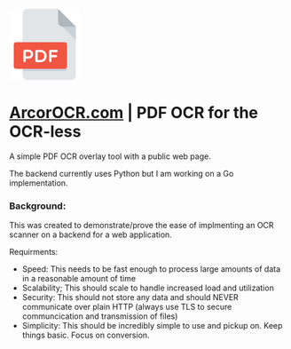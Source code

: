 ![ArcorOCR](./public/pdf_128.png)

# [ArcorOCR.com](https://ArcorOCR.com) | PDF OCR for the OCR-less

A simple PDF OCR overlay tool with a public web page. 

The backend currently uses Python but I am working on a Go implementation.

### Background:
This was created to demonstrate/prove the ease of implmenting an OCR scanner on a backend for a web application.

Requirments:
- Speed: 
   This needs to be fast enough to process large amounts of data in a reasonable amount of time
- Scalability;
   This should scale to handle increased load and utilization
- Security:
   This should not store any data and should NEVER communicate over plain HTTP (always use TLS to secure communcication and transmission of files)
- Simplicity: 
   This should be incredibly simple to use and pickup on. Keep things basic. Focus on conversion.